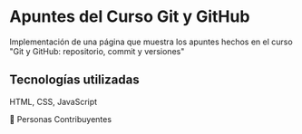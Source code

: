 # Apuntes del Curso Git y GitHub



Implementación de una página que muestra los apuntes hechos en el curso "Git y GitHub: repositorio, commit y versiones"

## Tecnologías utilizadas
HTML, CSS, JavaScript

🤝 Personas Contribuyentes
